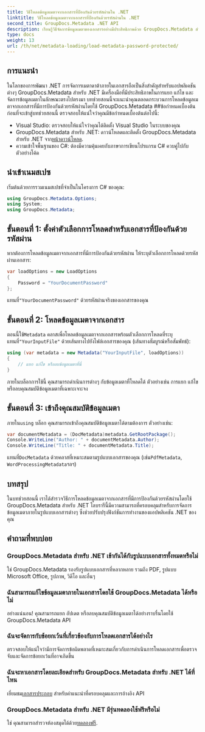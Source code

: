 ```yaml
---
title: วิธีโหลดข้อมูลเมตาจากเอกสารที่ป้องกันด้วยรหัสผ่านใน .NET
linktitle: วิธีโหลดข้อมูลเมตาจากเอกสารที่ป้องกันด้วยรหัสผ่านใน .NET
second_title: GroupDocs.Metadata .NET API
description: เรียนรู้วิธีจัดการข้อมูลเมตาของเอกสารอย่างมีประสิทธิภาพด้วย GroupDocs.Metadata สำหรับ .NET แยก แก้ไข และจัดการข้อมูลเมตาได้อย่างราบรื่นในแอปพลิเคชัน .NET ของคุณ
type: docs
weight: 13
url: /th/net/metadata-loading/load-metadata-password-protected/
---
```

## การแนะนำ
ในโลกของการพัฒนา .NET การจัดการเมตาดาต้าภายในเอกสารถือเป็นสิ่งสำคัญสำหรับแอปพลิเคชันต่างๆ GroupDocs.Metadata สำหรับ .NET มีเครื่องมือที่มีประสิทธิภาพในการแยก แก้ไข และจัดการข้อมูลเมตาในลักษณะตรงไปตรงมา บทช่วยสอนนี้จะแนะนำคุณตลอดกระบวนการโหลดข้อมูลเมตาจากเอกสารที่มีการป้องกันด้วยรหัสผ่านโดยใช้ GroupDocs.Metadata
##ข้อกำหนดเบื้องต้น
ก่อนที่จะเข้าสู่บทช่วยสอนนี้ ตรวจสอบให้แน่ใจว่าคุณมีข้อกำหนดเบื้องต้นต่อไปนี้:
- Visual Studio: ตรวจสอบให้แน่ใจว่าคุณได้ติดตั้ง Visual Studio ในระบบของคุณ
-  GroupDocs.Metadata สำหรับ .NET: ดาวน์โหลดและติดตั้ง GroupDocs.Metadata สำหรับ .NET จาก[หน้าดาวน์โหลด](https://releases.groupdocs.com/metadata/net/).
- ความเข้าใจพื้นฐานของ C#: ต้องมีความคุ้นเคยกับภาษาการเขียนโปรแกรม C# ควบคู่ไปกับตัวอย่างโค้ด

## นำเข้าเนมสเปซ
เริ่มต้นด้วยการรวมเนมสเปซที่จำเป็นในโครงการ C# ของคุณ:
```csharp
using GroupDocs.Metadata.Options;
using System;
using GroupDocs.Metadata;
```
## ขั้นตอนที่ 1: ตั้งค่าตัวเลือกการโหลดสำหรับเอกสารที่ป้องกันด้วยรหัสผ่าน
หากต้องการโหลดข้อมูลเมตาจากเอกสารที่มีการป้องกันด้วยรหัสผ่าน ให้ระบุตัวเลือกการโหลดด้วยรหัสผ่านเอกสาร:
```csharp
var loadOptions = new LoadOptions
{
    Password = "YourDocumentPassword"
};
```
 แทนที่`"YourDocumentPassword"` ด้วยรหัสผ่านจริงของเอกสารของคุณ
## ขั้นตอนที่ 2: โหลดข้อมูลเมตาจากเอกสาร
 ตอนนี้ใช้`Metadata` คลาสเพื่อโหลดข้อมูลเมตาจากเอกสารพร้อมตัวเลือกการโหลดที่ระบุ แทนที่`"YourInputFile"` ด้วยเส้นทางไปยังไฟล์เอกสารของคุณ (เส้นทางสัมบูรณ์หรือสัมพัทธ์):
```csharp
using (var metadata = new Metadata("YourInputFile", loadOptions))
{
    // แยก แก้ไข หรือลบข้อมูลเมตาที่นี่
}
```
ภายในบล็อกการใช้นี้ คุณสามารถดำเนินการต่างๆ กับข้อมูลเมตาที่โหลดได้ ตัวอย่างเช่น การแยก แก้ไข หรือลบคุณสมบัติข้อมูลเมตาที่เฉพาะเจาะจง
## ขั้นตอนที่ 3: เข้าถึงคุณสมบัติข้อมูลเมตา
 ภายใน`using` บล็อก คุณสามารถเข้าถึงคุณสมบัติข้อมูลเมตาได้ตามต้องการ ตัวอย่างเช่น:
```csharp
var documentMetadata = (DocMetadata)metadata.GetRootPackage();
Console.WriteLine("Author: " + documentMetadata.Author);
Console.WriteLine("Title: " + documentMetadata.Title);
```
 แทนที่`DocMetadata` ด้วยคลาสที่เหมาะสมตามรูปแบบเอกสารของคุณ (เช่น`PdfMetadata`, `WordProcessingMetadata`ฯลฯ)

## บทสรุป
ในบทช่วยสอนนี้ เราได้สำรวจวิธีการโหลดข้อมูลเมตาจากเอกสารที่มีการป้องกันด้วยรหัสผ่านโดยใช้ GroupDocs.Metadata สำหรับ .NET ไลบรารีนี้มีความสามารถที่ครอบคลุมสำหรับการจัดการข้อมูลเมตาภายในรูปแบบเอกสารต่างๆ ซึ่งช่วยปรับปรุงฟังก์ชันการทำงานของแอปพลิเคชัน .NET ของคุณ

## คำถามที่พบบ่อย
### GroupDocs.Metadata สำหรับ .NET เข้ากันได้กับรูปแบบเอกสารทั้งหมดหรือไม่
ใช่ GroupDocs.Metadata รองรับรูปแบบเอกสารที่หลากหลาย รวมถึง PDF, รูปแบบ Microsoft Office, รูปภาพ, วิดีโอ และอื่นๆ
### ฉันสามารถแก้ไขข้อมูลเมตาภายในเอกสารโดยใช้ GroupDocs.Metadata ได้หรือไม่
อย่างแน่นอน! คุณสามารถแยก อัปเดต หรือลบคุณสมบัติข้อมูลเมตาได้อย่างราบรื่นโดยใช้ GroupDocs.Metadata API
### ฉันจะจัดการกับข้อยกเว้นที่เกี่ยวข้องกับการโหลดเอกสารได้อย่างไร
ตรวจสอบให้แน่ใจว่ามีการจัดการข้อผิดพลาดที่เหมาะสมเกี่ยวกับการดำเนินการโหลดเอกสารเพื่อตรวจจับและจัดการข้อยกเว้นที่อาจเกิดขึ้น
### ฉันจะหาเอกสารโดยละเอียดสำหรับ GroupDocs.Metadata สำหรับ .NET ได้ที่ไหน
 เยี่ยมชม[เอกสารประกอบ](https://reference.groupdocs.com/metadata/net/) สำหรับคำแนะนำที่ครอบคลุมและการอ้างอิง API
### GroupDocs.Metadata สำหรับ .NET มีรุ่นทดลองใช้ฟรีหรือไม่
 ใช่ คุณสามารถสำรวจห้องสมุดได้ด้วย[ทดลองฟรี](https://releases.groupdocs.com/).